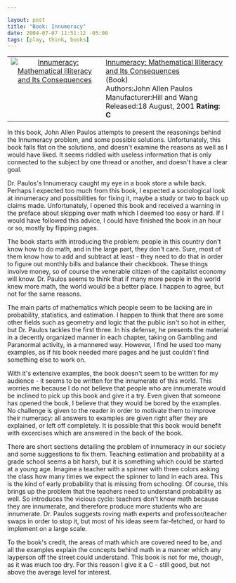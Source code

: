 ```yaml
--- 

layout: post
title: "Book: Innumeracy"
date: 2004-07-07 11:51:12 -05:00
tags: [play, think, books]
---
```

<table>
<tbody>
<tr>
<td align="center" valign="top"><a href="http://www.amazon.com/exec/obidos/ASIN/0809058405/basezero-20?dev-t=0DKT9N7FZR2FT96TZEG2%26camp=2025%26link_code=sp1"><img class="serendipity_amazonchr_pic" src="http://images.amazon.com/images/P/0809058405.01.MZZZZZZZ.jpg" alt="Innumeracy: Mathematical Illiteracy and Its Consequences" /></a></td>
<td valign="top">
<div class="serendipity_amazonchr_title"><a href="http://www.amazon.com/exec/obidos/ASIN/0809058405/basezero-20?dev-t=0DKT9N7FZR2FT96TZEG2%26camp=2025%26link_code=sp1">Innumeracy: Mathematical Illiteracy and Its Consequences</a></div>
<div class="serendipity_amazonchr_catalog">(Book)</div>
<div class="serendipity_amazonchr_extra">Authors:John Allen Paulos
Manufacturer:Hill and Wang
Released:18 August, 2001
<strong>Rating: C</strong></div></td>
</tr>
</tbody>
</table>
In this book, John Allen Paulos attempts to present the reasonings behind the Innumeracy problem, and some possible solutions.  Unfortunately, this book falls flat on the solutions, and doesn't examine the reasons as well as I would have liked.  It seems riddled with useless information that is only connected to the subject by one thread or another, and doesn't have a clear goal.

<!--more-->

Dr. Paulos's Innumeracy caught my eye in a book store a while back.  Perhaps I expected too much from this book, I expected a sociological look at innumeracy and possibilities for fixing it, maybe a study or two to back up claims made.  Unfortunately, I opened this book and received a warning in the preface about skipping over math which I deemed too easy or hard.  If I would have followed this advice, I could have finished the book in an hour or so, mostly by flipping pages.

The book starts with introducing the problem: people in this country don't know how to do math, and in the large part, they don't care.  Sure, most of them know how to add and subtract at least - they need to do that in order to figure out monthly bills and balance their checkbook.  These things involve money, so of course the venerable citizen of the capitalist economy will know.  Dr. Paulos seems to think that if many more people in the world knew more math, the world would be a better place.  I happen to agree, but not for the same reasons.

The main parts of mathematics which people seem to be lacking are in probability, statistics, and estimation.  I happen to think that there are some other fields such as geometry and logic that the public isn't so hot in either, but Dr. Paulos tackles the first three.   In his defense, he presents the material in a decently organized manner in each chapter, taking on Gambling and Paranormal activity, in a mannered way.  However, I find he used too many examples, as if his book needed more pages and he just couldn't
find something else to work on.

With it's extensive examples, the book doesn't seem to be written for my audience - it seems to be written for the innumerate of this world. This worries me because I do not believe that people who are innumerate would be inclined to pick up this book and give it a try.  Even given that someone has opened the book, I believe that they would be bored by the examples.  No challenge is given to the reader in order to motivate them to improve their numeracy: all answers to examples are given right after they are explained, or left off completely.  It is possible that this book would benefit with excercises which are answered in the back of the book.

There are short sections detailing the problem of innumeracy in our society and some suggestions to fix them.  Teaching estimation and probability at a grade school seems a bit harsh, but it is something which could be started at a young age.  Imagine a teacher with a spinner with three colors asking the class how many times we expect the spinner to land in each area.  This is the kind of early probability that is missing from schooling.   Of course, this brings up the problem that the teachers need to understand probability as well.  So introduces the vicious cycle: teachers don't know math because they are innumerate, and therefore produce more students who are innumerate.  Dr. Paulos suggests roving math experts and professor/teacher swaps in order to stop it, but most of his ideas seem far-fetched, or hard to implement on a large scale.

To the book's credit, the areas of math which are covered need to be, and all the examples explain the concepts behind math in a manner which any layperson off the street could understand.  This book is not for me, though, as it was much too dry.  For this reason I give it a C - still good, but not above the average level for interest.

